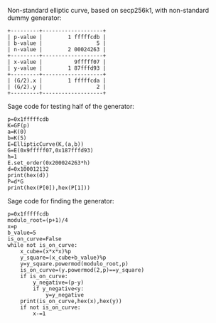Non-standard elliptic curve, based on secp256k1, with non-standard dummy generator:
```
+---------+-------------------+
| p-value |        1 fffffcdb |
| b-value |                 5 |
| n-value |        2 00024263 |
+---------+-------------------+
| x-value |          9fffff07 |
| y-value |        1 87fffd93 |
+---------+-------------------+
| (G/2).x |        1 fffffcda |
| (G/2).y |                 2 |
+---------+-------------------+
```
Sage code for testing half of the generator:
```
p=0x1fffffcdb
K=GF(p)
a=K(0)
b=K(5)
E=EllipticCurve(K,(a,b))
G=E(0x9fffff07,0x187fffd93)
h=1
E.set_order(0x200024263*h)
d=0x100012132
print(hex(d))
P=d*G
print(hex(P[0]),hex(P[1]))
```
Sage code for finding the generator:
```
p=0x1fffffcdb
modulo_root=(p+1)/4
x=p
b_value=5
is_on_curve=False
while not is_on_curve:
    x_cube=(x*x*x)%p
    y_square=(x_cube+b_value)%p
    y=y_square.powermod(modulo_root,p)
    is_on_curve=(y.powermod(2,p)==y_square)
    if is_on_curve:
        y_negative=(p-y)
        if y_negative<y:
            y=y_negative
    print(is_on_curve,hex(x),hex(y))
    if not is_on_curve:
        x-=1
```
